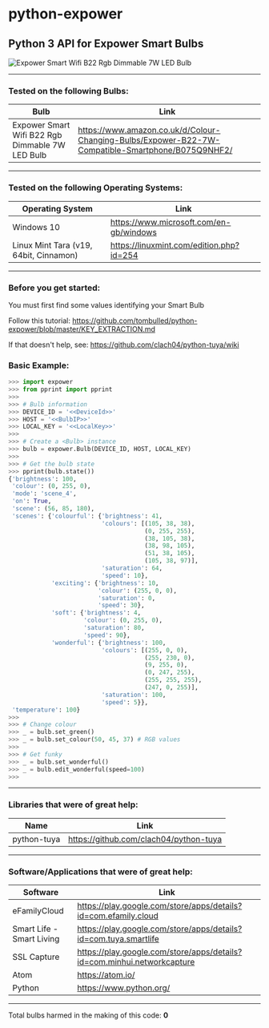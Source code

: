 # python-expower

## Python 3 API for Expower Smart Bulbs

![Expower Smart Wifi B22 Rgb Dimmable 7W LED Bulb](https://images-na.ssl-images-amazon.com/images/I/5183GmewMgL._SX500_.jpg)

-----------------------------------

### Tested on the following Bulbs:
Bulb | Link
------ | ----
Expower Smart Wifi B22 Rgb Dimmable 7W LED Bulb | https://www.amazon.co.uk/d/Colour-Changing-Bulbs/Expower-B22-7W-Compatible-Smartphone/B075Q9NHF2/

-----------------------------------

### Tested on the following Operating Systems:
Operating System | Link
---------------- | ----
Windows 10 | https://www.microsoft.com/en-gb/windows
Linux Mint Tara (v19, 64bit, Cinnamon) | https://linuxmint.com/edition.php?id=254

------------------------------------

### Before you get started:
You must first find some values identifying your Smart Bulb

Follow this tutorial: https://github.com/tombulled/python-expower/blob/master/KEY_EXTRACTION.md

If that doesn't help, see: https://github.com/clach04/python-tuya/wiki

### Basic Example:
```python
>>> import expower
>>> from pprint import pprint
>>> 
>>> # Bulb information
>>> DEVICE_ID = '<<DeviceId>>'
>>> HOST = '<<BulbIP>>'
>>> LOCAL_KEY = '<<LocalKey>>'
>>> 
>>> # Create a <Bulb> instance
>>> bulb = expower.Bulb(DEVICE_ID, HOST, LOCAL_KEY)
>>> 
>>> # Get the bulb state
>>> pprint(bulb.state())
{'brightness': 100,
 'colour': (0, 255, 0),
 'mode': 'scene_4',
 'on': True,
 'scene': (56, 85, 180),
 'scenes': {'colourful': {'brightness': 41,
                          'colours': [(105, 38, 38),
                                      (0, 255, 255),
                                      (38, 105, 38),
                                      (38, 98, 105),
                                      (51, 38, 105),
                                      (105, 38, 97)],
                          'saturation': 64,
                          'speed': 10},
            'exciting': {'brightness': 10,
                         'colour': (255, 0, 0),
                         'saturation': 0,
                         'speed': 30},
            'soft': {'brightness': 4,
                     'colour': (0, 255, 0),
                     'saturation': 80,
                     'speed': 90},
            'wonderful': {'brightness': 100,
                          'colours': [(255, 0, 0),
                                      (255, 230, 0),
                                      (9, 255, 0),
                                      (0, 247, 255),
                                      (255, 255, 255),
                                      (247, 0, 255)],
                          'saturation': 100,
                          'speed': 5}},
 'temperature': 100}
>>> 
>>> # Change colour
>>> _ = bulb.set_green()
>>> _ = bulb.set_colour(50, 45, 37) # RGB values
>>> 
>>> # Get funky
>>> _ = bulb.set_wonderful()
>>> _ = bulb.edit_wonderful(speed=100)
>>> 
```

-----------------------------------

### Libraries that were of great help:

Name | Link
---- | ----
python-tuya | https://github.com/clach04/python-tuya

-----------------------------------

### Software/Applications that were of great help:

Software | Link
-------- | ----
eFamilyCloud | https://play.google.com/store/apps/details?id=com.efamily.cloud
Smart Life - Smart Living | https://play.google.com/store/apps/details?id=com.tuya.smartlife
SSL Capture | https://play.google.com/store/apps/details?id=com.minhui.networkcapture
Atom | https://atom.io/
Python | https://www.python.org/

-----------------------------------

Total bulbs harmed in the making of this code: **0**
